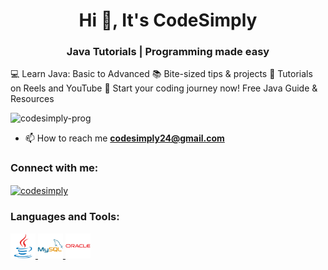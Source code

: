 <h1 align="center">Hi 👋, It's CodeSimply</h1>
<h3 align="center">Java Tutorials | Programming made easy</h3>
<p align="left">💻 Learn Java: Basic to Advanced 📚 Bite-sized tips & projects 🎥 Tutorials on Reels and YouTube 🌟 Start your coding journey now! Free Java Guide & Resources</p>

<p align="left"> <img src="https://komarev.com/ghpvc/?username=codesimply-prog&label=Profile%20views&color=0e75b6&style=flat" alt="codesimply-prog" /> </p>

- 📫 How to reach me **codesimply24@gmail.com**

<h3 align="left">Connect with me:</h3>
<p align="left">
<a href="https://instagram.com/codesimply" target="blank"><img align="center" src="https://raw.githubusercontent.com/rahuldkjain/github-profile-readme-generator/master/src/images/icons/Social/instagram.svg" alt="codesimply" height="30" width="40" /></a>
</p>

<h3 align="left">Languages and Tools:</h3>
<p align="left"> <a href="https://www.java.com" target="_blank" rel="noreferrer"> <img src="https://raw.githubusercontent.com/devicons/devicon/master/icons/java/java-original.svg" alt="java" width="40" height="40"/> </a> <a href="https://www.mysql.com/" target="_blank" rel="noreferrer"> <img src="https://raw.githubusercontent.com/devicons/devicon/master/icons/mysql/mysql-original-wordmark.svg" alt="mysql" width="40" height="40"/> </a> <a href="https://www.oracle.com/" target="_blank" rel="noreferrer"> <img src="https://raw.githubusercontent.com/devicons/devicon/master/icons/oracle/oracle-original.svg" alt="oracle" width="40" height="40"/> </a> </p>
